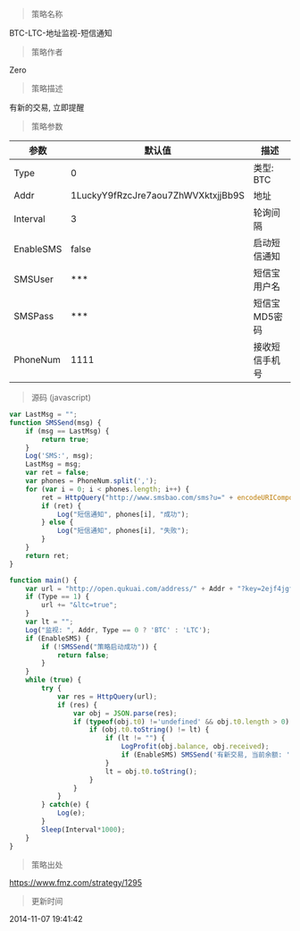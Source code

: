 
> 策略名称

BTC-LTC-地址监视-短信通知

> 策略作者

Zero

> 策略描述

有新的交易, 立即提醒

> 策略参数



|参数|默认值|描述|
|----|----|----|
|Type|0|类型: BTC|LTC|
|Addr|1LuckyY9fRzcJre7aou7ZhWVXktxjjBb9S|地址|
|Interval|3|轮询间隔|
|EnableSMS|false|启动短信通知|
|SMSUser|***|短信宝用户名|
|SMSPass|***|短信宝MD5密码|
|PhoneNum|1111|接收短信手机号|


> 源码 (javascript)

``` javascript
var LastMsg = "";
function SMSSend(msg) {
    if (msg == LastMsg) {
        return true;
    }
    Log('SMS:', msg);
    LastMsg = msg;
    var ret = false;
    var phones = PhoneNum.split(',');
    for (var i = 0; i < phones.length; i++) {
        ret = HttpQuery("http://www.smsbao.com/sms?u=" + encodeURIComponent(SMSUser) + "&p=" + SMSPass.toUpperCase() + "&m=" + phones[i] + "&c=" + encodeURIComponent(msg)) == "0";
        if (ret) {
            Log("短信通知", phones[i], "成功");
        } else {
            Log("短信通知", phones[i], "失败");
        }
    }
    return ret;
}

function main() {
    var url = "http://open.qukuai.com/address/" + Addr + "?key=2ejf4jgfNoya8Y3GnQf68e4J23HherpUh1&limit=1";
    if (Type == 1) {
        url += "&ltc=true";
    }
    var lt = "";
    Log("监视: ", Addr, Type == 0 ? 'BTC' : 'LTC');
    if (EnableSMS) {
        if (!SMSSend("策略启动成功")) {
            return false;
        }
    }
    while (true) {
        try {
            var res = HttpQuery(url);
            if (res) {
                var obj = JSON.parse(res);
                if (typeof(obj.t0) !='undefined' && obj.t0.length > 0) {
                    if (obj.t0.toString() != lt) {
                        if (lt != "") {
                            LogProfit(obj.balance, obj.received);
                            if (EnableSMS) SMSSend('有新交易, 当前余额: ' + obj.balance/100000000 + '接收总数: ' + obj.received/100000000);
                        }
                        lt = obj.t0.toString();
                    }
                }
            }
        } catch(e) {
            Log(e);
        }
        Sleep(Interval*1000);
    }
}
```

> 策略出处

https://www.fmz.com/strategy/1295

> 更新时间

2014-11-07 19:41:42
